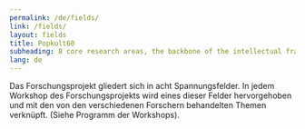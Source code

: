 ```yaml
---
permalink: /de/fields/
link: /fields/
layout: fields
title: Popkult60
subheading: 8 core research areas, the backbone of the intellectual framework behind the project
lang: de
---
```


Das Forschungsprojekt gliedert sich in acht Spannungsfelder. In jedem Workshop des Forschungsprojekts wird eines dieser Felder hervorgehoben und mit den von den verschiedenen Forschern behandelten Themen verknüpft. (Siehe Programm der Workshops).
<!-- more -->
